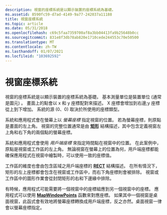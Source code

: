```yaml
---
description: 視窗的座標系統是以顯示裝置的座標系統為基礎。
ms.assetid: 8590fc59-d7ad-4149-9a77-242037a11188
title: 視窗座標系統
ms.topic: article
ms.date: 05/31/2018
ms.openlocfilehash: c69c5faa7359700af8a3bb04413fa9b25648b0cc
ms.sourcegitcommit: 831e8f3db78ab820e1710cede244553c70e50500
ms.translationtype: MT
ms.contentlocale: zh-TW
ms.lasthandoff: 01/07/2021
ms.locfileid: "103692592"
---
```

# <a name="window-coordinate-system"></a>視窗座標系統

視窗的座標系統是以顯示裝置的座標系統為基礎。 基本測量單位是裝置單位 (通常是圖元) 。 畫面上的點會以 x 和 y 座標配對來描述。 X 座標會增加到右邊;y 座標從上到下增加。 系統的源 (0、0) 取決於所使用的座標類型。

系統和應用程式會在螢幕上以 *螢幕座標* 指定視窗的位置。 若為螢幕座標，則原點是畫面的左上角。 視窗的完整位置通常是由 [**矩形**](/previous-versions//dd162897(v=vs.85)) 結構描述，其中包含定義視窗左上角和右下角的兩個點的螢幕座標。

系統和應用程式會使用 *用戶端座標* 來指定時間點在視窗中的位置。 在此案例中，原點是視窗或工作區的左上角。 無論視窗在螢幕上的位置為何，用戶端座標都能確保應用程式在視窗中繪製時，可以使用一致的座標值。

工作區的維度也會由包含區域之用戶端座標的 [**RECT**](/previous-versions//dd162897(v=vs.85)) 結構描述。 在所有情況下，矩形的左上座標都會包含在視窗或工作區中，而右下角座標則會被排除。 視窗或工作區中的圖形作業會從封閉矩形的右和下邊緣中排除。

有時候，應用程式可能需要將一個視窗中的座標組應到另一個視窗中的座標。 應用程式可以使用 [**MapWindowPoints**](/windows/desktop/api/Winuser/nf-winuser-mapwindowpoints) 函數來對應座標。 如果其中一個視窗是桌面視窗，此函式會有效地將螢幕座標轉換成用戶端座標，反之亦然。桌面視窗一律會以螢幕座標指定。

 

 
